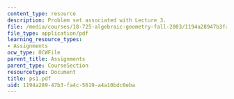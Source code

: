 ```yaml
---
content_type: resource
description: Problem set associated with Lecture 3.
file: /media/courses/18-725-algebraic-geometry-fall-2003/1194a28947b3fa4c5619a4a10bdc0eba_ps1.pdf
file_type: application/pdf
learning_resource_types:
- Assignments
ocw_type: OCWFile
parent_title: Assignments
parent_type: CourseSection
resourcetype: Document
title: ps1.pdf
uid: 1194a289-47b3-fa4c-5619-a4a10bdc0eba
---
```

